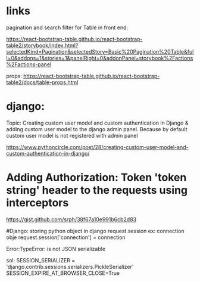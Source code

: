 # links

pagination and search filter for Table in front end:

https://react-bootstrap-table.github.io/react-bootstrap-table2/storybook/index.html?selectedKind=Pagination&selectedStory=Basic%20Pagination%20Table&full=0&addons=1&stories=1&panelRight=0&addonPanel=storybook%2Factions%2Factions-panel

props:
https://react-bootstrap-table.github.io/react-bootstrap-table2/docs/table-props.html


# django:
Topic: Creating custom user model and custom authentication in Django &
        adding custom user model to the django admin panel.
        Because by default custom user model is not registered with admin panel
      
https://www.pythoncircle.com/post/28/creating-custom-user-model-and-custom-authentication-in-django/


# Adding Authorization: Token 'token string' header to the requests using interceptors

https://gist.github.com/srph/38f67a10e991b6cb2d83



#Django:
storing python object in django  request.session
ex: connection obje
       request.session['connection'] = connection

Error:TypeError: <Connection host=dllgststapp2v.jdadelivers.com port=2022> is not JSON serializable

sol:
SESSION_SERIALIZER = 'django.contrib.sessions.serializers.PickleSerializer'
SESSION_EXPIRE_AT_BROWSER_CLOSE=True
